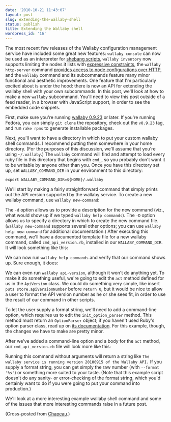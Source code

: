 ```yaml
---
date: '2010-10-21 11:43:07'
layout: post
slug: extending-the-wallaby-shell
status: publish
title: Extending the Wallaby shell
wordpress_id: '16'
---
```


The most recent few releases of the Wallaby configuration management service have included some great new features:  `wallaby console` can now be used as an interpreter for [shebang scripts](http://en.wikipedia.org/wiki/Shebang_(Unix)), `wallaby inventory` now supports limiting the nodes it lists with [expressive constraints](http://chapeau.freevariable.com/2010/10/wallaby-node-inventory-with-constraints.html), the `wallaby http-server` command [provides access to node configurations over HTTP](http://chapeau.freevariable.com/2010/10/retrieving-wallaby-node-configurations-over-http.html), and the `wallaby` command and its subcommands feature many minor functional and aesthetic improvements.  One feature that I'm particularly excited about is under the hood:  there is now an API for extending the wallaby shell with your own subcommands.  In this post, we'll look at how to make a new `wallaby` subcommand.  <noscript>You'll need to view this post outside of a feed reader, in a browser with JavaScript support, in order to see the embedded code snippets.</noscript>

First, make sure you're running [wallaby 0.9.23](http://git.fedorahosted.org/git/?p=grid/wallaby.git;a=shortlog;h=refs/tags/v0.9.23) or later.  If you're running Fedora, you can simply `git clone` the repository, check out the `v0.9.23` tag, and run `rake rpms` to generate installable packages.

Next, you'll want to have a directory in which to put your custom wallaby shell commands.  I recommend putting them somewhere in your home directory.  (For the purposes of this discussion, we'll assume that you're using `~/.wallaby`.)  The `wallaby` command will find and attempt to load every ruby file in this directory that begins with `cmd_`, so you probably don't want it to be writable by anyone other than you.  Once you have this directory set up, set `WALLABY_COMMAND_DIR` in your environment to this directory:

`export WALLABY_COMMAND_DIR=${HOME}/.wallaby`

We'll start by making a fairly straightforward command that simply prints out the API version supported by the wallaby service.  To create a new wallaby command, use `wallaby new-command`:

<script src="http://gist.github.com/638780.js?file=gistfile3.txt"></script>

The `-d` option allows us to provide a description for the new command (viz., what would show up if we typed `wallaby help commands`).  The `-D` option allows us to specify a directory in which to create the new command file.  (`wallaby new-command` supports several other options; you can use `wallaby help new-command` for additional documentation.)  After executing this command, we'll have a documented template file for a new wallaby command, called `cmd_api_version.rb`, installed in our `WALLABY_COMMAND_DIR`.  It will look something like this:

<script src="http://gist.github.com/638780.js?file=generated_cmd_api_version.rb"></script>

We can now run `wallaby help commands` and verify that our command shows up.  Sure enough, it does:

<script src="http://gist.github.com/638780.js?file=gistfile4.txt"></script>

We can even run `wallaby api-version`, although it won't do anything yet.  To make it do something useful, we're going to edit the `act` method defined for us in the `ApiVersion` class.  We could do something very simple, like insert `puts store.apiVersionNumber` before `return 0`, but it would be nice to allow a user to format the API version number as he or she sees fit, in order to use the result of our command in other scripts.

To let the user supply a format string, we'll need to add a command-line option, which requires us to edit the `init_option_parser` method.  This method must return an `OptionParser` object; if you haven't used Ruby's option parser class, read up on [its documentation](http://ruby-doc.org/stdlib/libdoc/optparse/rdoc/classes/OptionParser.html).  For this example, though, the changes we have to make are pretty minor.  

After we've added a command-line option and a body for the `act` method, our `cmd_api_version.rb` file will look more like this:

<script src="http://gist.github.com/638780.js?file=cmd_api_version.rb"></script>

Running this command without arguments will return a string like `The wallaby service is running version 20100915 of the Wallaby API.`  If you supply a format string, you can get simply the raw number (with `--format '%s'`) or something more suited to your taste.  (Note that this example script doesn't do any sanity- or error-checking of the format string, which you'd certainly want to do if you were going to put your command into production.)

We'll look at a more interesting example wallaby shell command and some of the issues that more interesting commands raise in a future post.





(Cross-posted from [Chapeau](http://chapeau.freevariable.com/).)
